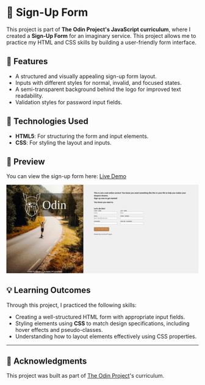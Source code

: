 # 📝 Sign-Up Form

This project is part of **The Odin Project's JavaScript curriculum**, where I created a **Sign-Up Form** for an imaginary service. This project allows me to practice my HTML and CSS skills by building a user-friendly form interface.

## 🌟 Features

- A structured and visually appealing sign-up form layout.
- Inputs with different styles for normal, invalid, and focused states.
- A semi-transparent background behind the logo for improved text readability.
- Validation styles for password input fields.

## 🚀 Technologies Used

- **HTML5**: For structuring the form and input elements.
- **CSS**: For styling the layout and inputs.

## 📸 Preview

You can view the sign-up form here: [Live Demo](https://mrswizzer.github.io/odin-signup-form)

![Preview](./preview-pics/preview.png)

## 💡 Learning Outcomes

Through this project, I practiced the following skills:

- Creating a well-structured HTML form with appropriate input fields.
- Styling elements using **CSS** to match design specifications, including hover effects and pseudo-classes.
- Understanding how to layout elements effectively using CSS properties.

---

## 🔗 Acknowledgments

This project was built as part of [The Odin Project](https://www.theodinproject.com/)'s curriculum.
